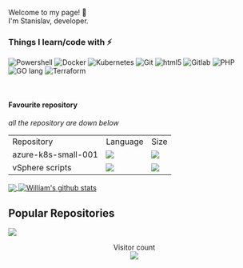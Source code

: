<p>Welcome to my page! 👋 </br>
I'm Stanislav, developer.

<h3>Things I learn/code with ⚡</h3>
<p>
  <img alt="Powershell" src="https://img.shields.io/badge/-PowerShell-lightblue?style=flat-square&logo=powershell&logoColor=blue" />
  <img alt="Docker" src="https://img.shields.io/badge/-Docker-46a2f1?style=flat-square&logo=docker&logoColor=white" />
  <img alt="Kubernetes" src="https://img.shields.io/badge/-Kubernetes-2088FF?style=flat-square&logo=kubernetes&logoColor=white" />
  <img alt="Git" src="https://img.shields.io/badge/-Git-F05032?style=flat-square&logo=git&logoColor=white" />
  <img alt="html5" src="https://img.shields.io/badge/-HTML5-E34F26?style=flat-square&logo=html5&logoColor=white" />
  <img alt="Gitlab" src="https://img.shields.io/badge/-GitLab-orange?style=flat-square&logo=gitlab&logoColor=white" />
  <img alt="PHP" src="https://img.shields.io/badge/-PHP-blue?style=flat-square&logo=php&logoColor=white" />
  <img alt="GO lang" src="https://img.shields.io/badge/-GO_lang-lightblue?style=flat-square&logo=go&logoColor=darkblue" />
  <img alt="Terraform" src="https://img.shields.io/badge/-Terraform-lightblue?style=flat-square&logo=terraform&logoColor=blue" />

  
</p>
<br>

<h4>Favourite repository</h4>
<i> all the repository are down below</i>

<table>
  <tr><td>Repository</td><td>Language</td><td>Size</td></tr>
  <tr><td>azure-k8s-small-001</td><td><img src="https://img.shields.io/github/languages/top/musil/azure-k8s-small-001" /></td><td><img src="https://img.shields.io/github/languages/code-size/musil/azure-k8s-small-001"></td></tr>
  <tr><td>vSphere scripts</td><td><img src="https://img.shields.io/github/languages/top/musil/vSphere_scripts" /></td><td><img src="https://img.shields.io/github/languages/code-size/musil/vSphere_scripts"></td></tr>
</table>
    
<!-- Top Language Dashboard -->
<a href="https://github.com/musil">
<img align="center" src="https://github-readme-stats.vercel.app/api/top-langs/?username=musil&theme=merko" />
</a>

<!-- Stats Dashboard -->
<a href="https://github.com/musil">
<img align="center" src="https://github-readme-stats.vercel.app/api?username=musil&show_icons=true&theme=merko&line_height=27" alt="William's github stats" />
</a>

## Popular Repositories
<!-- Thanks to https://github.com/anuraghazra/github-readme-stats -->


<a href="https://github.com/musil/azure-k8s-small-001">
  <img align="center" src="https://github-readme-stats.vercel.app/api/pin/?username=musil&repo=azure-k8s-small-001&theme=radical" />
</a>


<!-- Stats Counter --->
<!-- Thanks to https://github.com/sagar-viradiya -->
<p align="center">
  Visitor count<br>
  <img src="https://profile-counter.glitch.me/musil/count.svg" />
</p>


<!--
**musil/musil** is a ✨ _special_ ✨ repository because its `README.md` (this file) appears on your GitHub profile.

Here are some ideas to get you started:

- 🔭 I’m currently working on ...
- 🌱 I’m currently learning ...
- 👯 I’m looking to collaborate on ...
- 🤔 I’m looking for help with ...
- 💬 Ask me about ...
- 📫 How to reach me: ...
- 😄 Pronouns: ...
- ⚡ Fun fact: ...
-->
